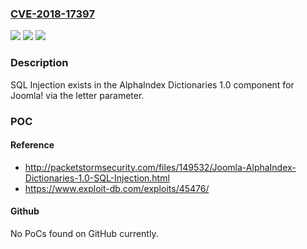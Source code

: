 ### [CVE-2018-17397](https://cve.mitre.org/cgi-bin/cvename.cgi?name=CVE-2018-17397)
![](https://img.shields.io/static/v1?label=Product&message=n%2Fa&color=blue)
![](https://img.shields.io/static/v1?label=Version&message=n%2Fa&color=blue)
![](https://img.shields.io/static/v1?label=Vulnerability&message=n%2Fa&color=brighgreen)

### Description

SQL Injection exists in the AlphaIndex Dictionaries 1.0 component for Joomla! via the letter parameter.

### POC

#### Reference
- http://packetstormsecurity.com/files/149532/Joomla-AlphaIndex-Dictionaries-1.0-SQL-Injection.html
- https://www.exploit-db.com/exploits/45476/

#### Github
No PoCs found on GitHub currently.

